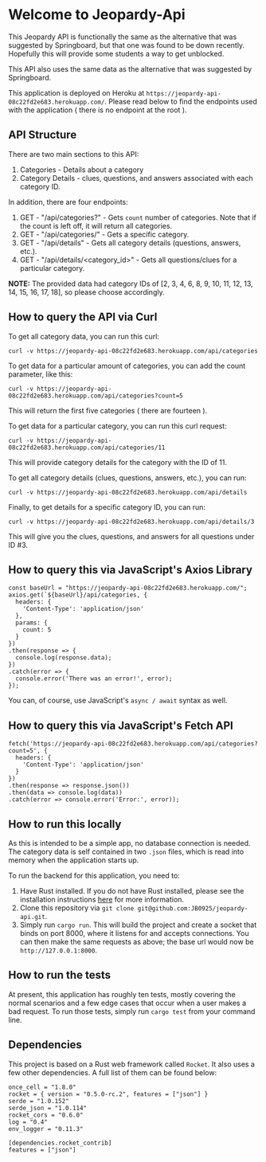 # Welcome to Jeopardy-Api
This Jeopardy API is functionally the same as the alternative that was suggested by Springboard, 
but that one was found to be down recently. Hopefully this will provide some students a way to get
unblocked.

This API also uses the same data as the alternative that was suggested by Springboard.

This application is deployed on Heroku at `https://jeopardy-api-08c22fd2e683.herokuapp.com/`. Please read below to find the endpoints used with the application ( there is no endpoint at the root ).

## API Structure
There are two main sections to this API:
1. Categories - Details about a category
2. Category Details - clues, questions, and answers associated with each category ID.

In addition, there are four endpoints:
1. GET - "/api/categories?<count>" - Gets `count` number of categories. Note that if the count is left off, it will return all categories.
2. GET - "/api/categories/<id>" - Gets a specific category.
3. GET - "/api/details" - Gets all category details (questions, answers, etc.).
4. GET - "/api/details/<category_id>" - Gets all questions/clues for a particular category.

**NOTE:** The provided data had category IDs of [2, 3, 4, 6, 8, 9, 10, 11, 12, 13, 14, 15, 16, 17, 18], so please choose accordingly.

## How to query the API via Curl
To get all category data, you can run this curl:
```
curl -v https://jeopardy-api-08c22fd2e683.herokuapp.com/api/categories
```

To get data for a particular amount of categories, you can add the count parameter, like this:
```
curl -v https://jeopardy-api-08c22fd2e683.herokuapp.com/api/categories?count=5
```
This will return the first five categories ( there are fourteen ).

To get data for a particular category, you can run this curl request:
```
curl -v https://jeopardy-api-08c22fd2e683.herokuapp.com/api/categories/11
```
This will provide category details for the category with the ID of 11.

To get all category details (clues, questions, answers, etc.), you can run:
```
curl -v https://jeopardy-api-08c22fd2e683.herokuapp.com/api/details
```

Finally, to get details for a specific category ID, you can run:
```
curl -v https://jeopardy-api-08c22fd2e683.herokuapp.com/api/details/3
```
This will give you the clues, questions, and answers for all questions under ID #3.


## How to query this via JavaScript's Axios Library
```
const baseUrl = "https://jeopardy-api-08c22fd2e683.herokuapp.com/";
axios.get(`${baseUrl}/api/categories, {
  headers: {
    'Content-Type': 'application/json'
  },
  params: {
    count: 5
  }
})
.then(response => {
  console.log(response.data);
})
.catch(error => {
  console.error('There was an error!', error);
});
```

You can, of course, use JavaScript's `async / await` syntax as well.

## How to query this via JavaScript's Fetch API
```
fetch('https://jeopardy-api-08c22fd2e683.herokuapp.com/api/categories?count=5', {
  headers: {
    'Content-Type': 'application/json'
  }
})
.then(response => response.json())
.then(data => console.log(data))
.catch(error => console.error('Error:', error));
```

## How to run this locally
As this is intended to be a simple app, no database connection is needed. The category data is self contained in two `.json` files, which is read into memory when the application starts up.

To run the backend for this application, you need to:
1. Have Rust installed. If you do not have Rust installed, please see the installation instructions [here](https://www.rust-lang.org/tools/install) for more information.
2. Clone this repository via `git clone git@github.com:JB0925/jeopardy-api.git`.
3. Simply run `cargo run`. This will build the project and create a socket that binds on port 8000, where it listens for and accepts connections. You can then make the same requests as above; the base url would now be `http://127.0.0.1:8000`.

## How to run the tests
At present, this application has roughly ten tests, mostly covering the normal scenarios and a few edge cases that occur when a user makes a bad request. To run those tests, simply run `cargo test` from your command line.

## Dependencies
This project is based on a Rust web framework called `Rocket`. It also uses a few other dependencies. A full list of them can be found below:
```
once_cell = "1.8.0"
rocket = { version = "0.5.0-rc.2", features = ["json"] }
serde = "1.0.152"
serde_json = "1.0.114"
rocket_cors = "0.6.0"
log = "0.4"
env_logger = "0.11.3"

[dependencies.rocket_contrib]
features = ["json"]
```
